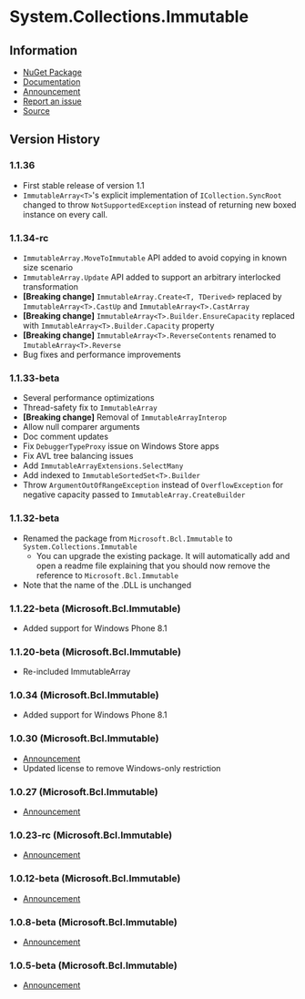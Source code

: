 # System.Collections.Immutable

## Information

* [NuGet Package](http://nuget.org/packages/System.Collections.Immutable)
* [Documentation](https://msdn.microsoft.com/en-us/library/dn769092.aspx)
* [Announcement](http://blogs.msdn.com/b/dotnet/archive/2013/09/25/immutable-collections-ready-for-prime-time.aspx)
* [Report an issue](http://github.com/dotnet/corefx/issues/new)
* [Source](https://github.com/dotnet/corefx/tree/master/src)

## Version History

### 1.1.36

* First stable release of version 1.1
* `ImmutableArray<T>`'s explicit implementation of `ICollection.SyncRoot`
  changed to throw `NotSupportedException` instead of returning new boxed
  instance on every call.

### 1.1.34-rc

* `ImmutableArray.MoveToImmutable` API added to avoid copying in known size scenario
* `ImmutableArray.Update` API added to support an arbitrary interlocked transformation
* **[Breaking change]** `ImmutableArray.Create<T, TDerived>` replaced by `ImmutableArray<T>.CastUp` and `ImmutableArray<T>.CastArray`
* **[Breaking change]** `ImmutableArray<T>.Builder.EnsureCapacity` replaced with `ImmutableArray<T>.Builder.Capacity` property
* **[Breaking change]** `ImmutableArray<T>.ReverseContents` renamed to `ImutableArray<T>.Reverse`
* Bug fixes and performance improvements

### 1.1.33-beta

* Several performance optimizations
* Thread-safety fix to `ImmutableArray`
* **[Breaking change]** Removal of `ImmutableArrayInterop`
* Allow null comparer arguments
* Doc comment updates
* Fix `DebuggerTypeProxy` issue on Windows Store apps
* Fix AVL tree balancing issues
* Add `ImmutableArrayExtensions.SelectMany`
* Add indexed to `ImmutableSortedSet<T>.Builder`
* Throw `ArgumentOutOfRangeException` instead of `OverflowException` for negative capacity passed to `ImmutableArray.CreateBuilder`

### 1.1.32-beta

* Renamed the package from `Microsoft.Bcl.Immutable` to `System.Collections.Immutable`
    - You can upgrade the existing package. It will automatically add and open a
      readme file explaining that you should now remove the reference to
      `Microsoft.Bcl.Immutable`
* Note that the name of the .DLL is unchanged

### 1.1.22-beta (Microsoft.Bcl.Immutable)

* Added support for Windows Phone 8.1

### 1.1.20-beta (Microsoft.Bcl.Immutable)

* Re-included ImmutableArray<T>

### 1.0.34 (Microsoft.Bcl.Immutable)

* Added support for Windows Phone 8.1

### 1.0.30 (Microsoft.Bcl.Immutable)

* [Announcement](http://blogs.msdn.com/b/dotnet/archive/2013/11/13/pcl-and-net-nuget-libraries-are-now-enabled-for-xamarin.aspx)
* Updated license to remove Windows-only restriction

### 1.0.27 (Microsoft.Bcl.Immutable)

* [Announcement](http://blogs.msdn.com/b/dotnet/archive/2013/09/25/immutable-collections-ready-for-prime-time.aspx)

### 1.0.23-rc (Microsoft.Bcl.Immutable)

* [Announcement](http://blogs.msdn.com/b/dotnet/archive/2013/09/12/immutable-collections-are-now-rc.aspx)

### 1.0.12-beta (Microsoft.Bcl.Immutable)

* [Announcement](http://blogs.msdn.com/b/dotnet/archive/2013/06/24/please-welcome-immutablearray.aspx)

### 1.0.8-beta (Microsoft.Bcl.Immutable)

* [Announcement](http://blogs.msdn.com/b/bclteam/archive/2013/03/06/update-to-immutable-collections.aspx)

### 1.0.5-beta (Microsoft.Bcl.Immutable)

* [Announcement](http://blogs.msdn.com/b/bclteam/archive/2012/12/18/preview-of-immutable-collections-released-on-nuget.aspx)
